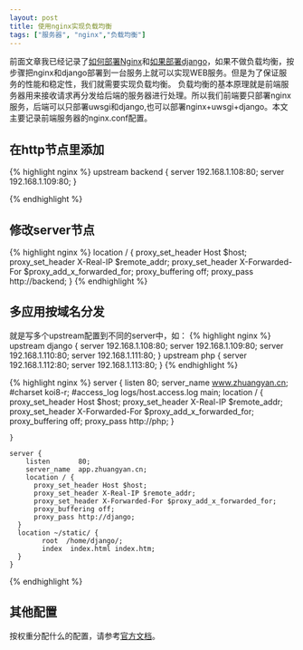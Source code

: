 ```yaml
---
layout: post
title: 使用nginx实现负载均衡
tags: ["服务器", "nginx","负载均衡"]
---
```


  前面文章我已经记录了<a href="http://www.zhuangyan.cn/2-centos6-nginx1.8/" target="_blank">如何部署Nginx</a>和<a href="http://www.zhuangyan.cn/3-centos6-nginx-uwsgi-django1.6/" target="_blank">如果部署django</a>，如果不做负载均衡，按步骤把nginx和django部署到一台服务上就可以实现WEB服务。但是为了保证服务的性能和稳定性，我们就需要实现负载均衡。
  负载均衡的基本原理就是前端服务器用来接收请求再分发给后端的服务器进行处理。所以我们前端要只部署nginx服务，后端可以只部署uwsgi和django,也可以部署nginx+uwsgi+django。本文主要记录前端服务器的nginx.conf配置。

## 在http节点里添加

{% highlight nginx %}
    upstream backend  {
            server  192.168.1.108:80;
            server  192.168.1.109:80;
        }

{% endhighlight %}

## 修改server节点

{% highlight nginx %}
    location / {
        proxy_set_header Host $host;
        proxy_set_header X-Real-IP $remote_addr;
        proxy_set_header X-Forwarded-For $proxy_add_x_forwarded_for;
        proxy_buffering off;
        proxy_pass http://backend;
    } 
{% endhighlight %}

## 多应用按域名分发
   就是写多个upstream配置到不同的server中，如：
   {% highlight nginx %}
    upstream django  {
            server  192.168.1.108:80;
            server  192.168.1.109:80;
            server  192.168.1.110:80;
            server  192.168.1.111:80;
    }
    upstream php  {
            server  192.168.1.112:80;
            server  192.168.1.113:80;
    }
{% endhighlight %}

{% highlight nginx %}
    server {
        listen       80;
        server_name  www.zhuangyan.cn;
        #charset koi8-r;
        #access_log  logs/host.access.log  main;
        location / {
            proxy_set_header Host $host;
          proxy_set_header X-Real-IP $remote_addr;
          proxy_set_header X-Forwarded-For $proxy_add_x_forwarded_for;
          proxy_buffering off;
          proxy_pass http://php;
        }
       
    }

    server {
        listen       80;
        server_name  app.zhuangyan.cn;
        location / {
          proxy_set_header Host $host;
          proxy_set_header X-Real-IP $remote_addr;
          proxy_set_header X-Forwarded-For $proxy_add_x_forwarded_for;
          proxy_buffering off;
          proxy_pass http://django;
      }
      location ~/static/ {
            root  /home/django/;
            index  index.html index.htm;
      }      
    }
{% endhighlight %}

## 其他配置
   
   按权重分配什么的配置，请参考<a href="http://nginx.org/en/docs/http/load_balancing.html" target="_blank">官方文档</a>。    

